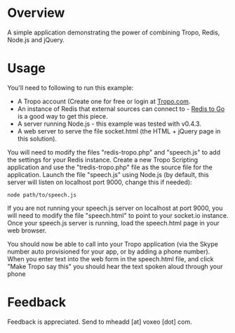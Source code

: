 Overview
========

A simple application demonstrating the power of combining Tropo, Redis, Node.js and jQuery.

Usage
=====

You'll need to following to run this example:

* A Tropo account (Create one for free or login at [Tropo.com](http://tropo.com/).
* An instance of Redis that external sources can connect to - [Redis to Go](https://redistogo.com/) is a good way to get this piece.
* A server running Node.js - this example was tested with v0.4.3.
* A web server to serve the file socket.html (the HTML + jQuery page in this solution).

You will need to modify the files "redis-tropo.php" and "speech.js" to add the settings for your Redis instance.
Create a new Tropo Scripting application and use the "tredis-tropo.php" file as the source file for the application.
Launch the file "speech.js" using Node.js (by default, this server will listen on localhost port 9000, change this if needed):

	node path/to/speech.js

If you are not running your speech.js server on localhost at port 9000, you will need to modify the file "speech.html" to point to your socket.io instance.
Once your speech.js server is running, load the speech.html page in your web browser.

You should now be able to call into your Tropo application (via the Skype number auto provisioned for your app, or by adding a phone number). 
When you enter text into the web form in the speech.html file, and click "Make Tropo say this" you should hear the text spoken aloud through your phone

Feedback
========

Feedback is appreciated. Send to mheadd [at] voxeo [dot] com.
